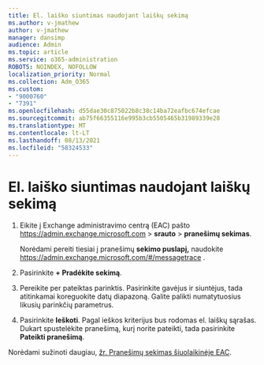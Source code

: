 ```yaml
---
title: El. laiško siuntimas naudojant laiškų sekimą
ms.author: v-jmathew
author: v-jmathew
manager: dansimp
audience: Admin
ms.topic: article
ms.service: o365-administration
ROBOTS: NOINDEX, NOFOLLOW
localization_priority: Normal
ms.collection: Adm_O365
ms.custom:
- "9000760"
- "7391"
ms.openlocfilehash: d55dae30c875022b8c38c14ba72eafbc674efcae
ms.sourcegitcommit: ab75f66355116e995b3cb5505465b31989339e28
ms.translationtype: MT
ms.contentlocale: lt-LT
ms.lasthandoff: 08/13/2021
ms.locfileid: "58324533"
---
```

# <a name="submit-an-email-message-using-message-trace"></a>El. laiško siuntimas naudojant laiškų sekimą

1. Eikite į Exchange administravimo centrą (EAC) pašto <https://admin.exchange.microsoft.com> \> **srauto** \> **pranešimų sekimas**.

   Norėdami pereiti tiesiai į pranešimų **sekimo puslapį,** naudokite <https://admin.exchange.microsoft.com/#/messagetrace> .

2. Pasirinkite **+ Pradėkite sekimą**.
3. Pereikite per pateiktas parinktis. Pasirinkite gavėjus ir siuntėjus, tada atitinkamai koreguokite datų diapazoną. Galite palikti numatytuosius likusių parinkčių parametrus.
4. Pasirinkite **Ieškoti**. Pagal ieškos kriterijus bus rodomas el. laiškų sąrašas. Dukart spustelėkite pranešimą, kurį norite pateikti, tada pasirinkite **Pateikti pranešimą**.

Norėdami sužinoti daugiau, [žr. Pranešimų sekimas šiuolaikinėje EAC](https://docs.microsoft.com/exchange/monitoring/trace-an-email-message/message-trace-modern-eac).
